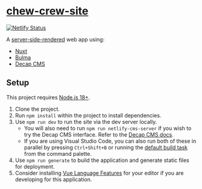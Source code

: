 # [chew-crew-site](https://chewcrew.games)

[![Netlify Status](https://api.netlify.com/api/v1/badges/4488e818-bc0a-4088-ae0a-d8eb2543b25d/deploy-status)](https://app.netlify.com/sites/chewcrew/deploys)

A [server-side-rendered](https://nuxtjs.org/docs/concepts/server-side-rendering/) web app using:

- [Nuxt](https://nuxt.com)
- [Bulma](https://bulma.io)
- [Decap CMS](https://decapcms.org)

## Setup

This project requires [Node.js 18+](https://nodejs.org/en/download).

1. Clone the project.
2. Run `npm install` within the project to install dependencies.
3. Use `npm run dev` to run the site via the dev server locally.
   - You will also need to run `npm run netlify-cms-server` if you wish to try the Decap CMS interface. Refer to the [Decap CMS docs](https://decapcms.org/docs/intro/).
   - If you are using Visual Studio Code, you can also run both of these in parallel by pressing `Ctrl+Shift+B` or running the [default build task](https://code.visualstudio.com/docs/editor/tasks) from the command palette.
4. Use `npm run generate` to build the application and generate static files for deployment.
5. Consider installing [Vue Language Features](https://github.com/vuejs/language-tools#packages) for your editor if you are developing for this application.
